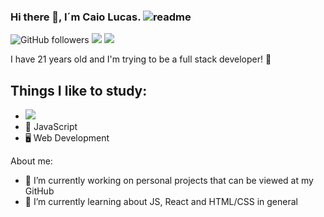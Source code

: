 ### Hi there 👋, I´m Caio Lucas.  ![readme](https://user-images.githubusercontent.com/30939594/91098144-5319a200-e637-11ea-9b2f-da97d1652489.gif)

<img alt="GitHub followers" src="https://img.shields.io/github/followers/caiolucass?style=social"/> <img src="https://img.shields.io/static/v1?label=gmail&message=caiolfsantoss@gmail.com&color=red&style=social&logo=GMAIL"/> <img src="https://img.shields.io/static/v1?label=linkedin&message=caio-lucas-3886a4140&color=red&style=social&logo=LINKEDIN"/>

I have 21 years old and I'm trying to be a full stack developer! 💜

## Things I like to study:
- <img src="https://img.shields.io/static/v1?label=react&message=framework&color=blue&style=for-the-badge&logo=REACT"/>
- 📱 JavaScript
- 🖥 Web Development

About me:  
- 🔭 I’m currently working on personal projects that can be viewed at my GitHub
- 🌱 I’m currently learning about JS, React and HTML/CSS in general


